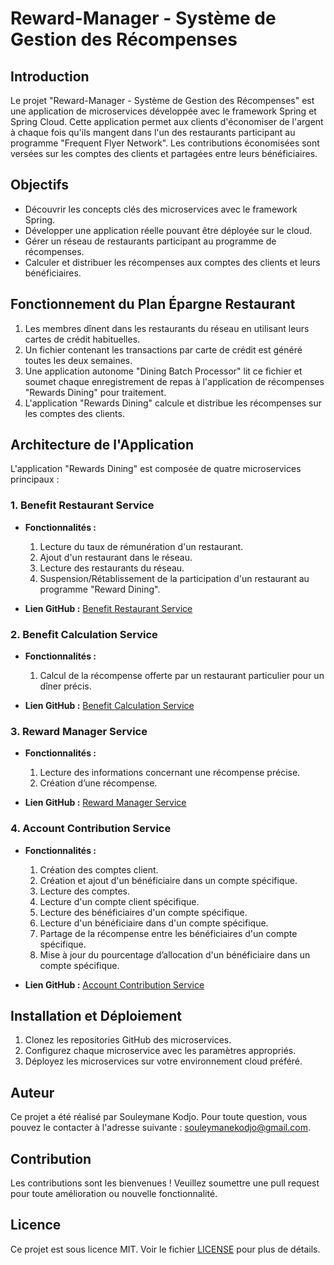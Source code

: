 # Reward-Manager - Système de Gestion des Récompenses

## Introduction

Le projet "Reward-Manager - Système de Gestion des Récompenses" est une application de microservices développée avec le framework Spring et Spring Cloud. Cette application permet aux clients d'économiser de l'argent à chaque fois qu'ils mangent dans l'un des restaurants participant au programme "Frequent Flyer Network". Les contributions économisées sont versées sur les comptes des clients et partagées entre leurs bénéficiaires.

## Objectifs

- Découvrir les concepts clés des microservices avec le framework Spring.
- Développer une application réelle pouvant être déployée sur le cloud.
- Gérer un réseau de restaurants participant au programme de récompenses.
- Calculer et distribuer les récompenses aux comptes des clients et leurs bénéficiaires.

## Fonctionnement du Plan Épargne Restaurant

1. Les membres dînent dans les restaurants du réseau en utilisant leurs cartes de crédit habituelles.
2. Un fichier contenant les transactions par carte de crédit est généré toutes les deux semaines.
3. Une application autonome "Dining Batch Processor" lit ce fichier et soumet chaque enregistrement de repas à l'application de récompenses "Rewards Dining" pour traitement.
4. L'application "Rewards Dining" calcule et distribue les récompenses sur les comptes des clients.

## Architecture de l'Application

L'application "Rewards Dining" est composée de quatre microservices principaux :

### 1. Benefit Restaurant Service

- **Fonctionnalités :**
  1. Lecture du taux de rémunération d'un restaurant.
  2. Ajout d'un restaurant dans le réseau.
  3. Lecture des restaurants du réseau.
  4. Suspension/Rétablissement de la participation d'un restaurant au programme "Reward Dining".

- **Lien GitHub :** [Benefit Restaurant Service](https://github.com/kodjoSoule/rm-benefits-restaurant-service)

### 2. Benefit Calculation Service

- **Fonctionnalités :**
  1. Calcul de la récompense offerte par un restaurant particulier pour un dîner précis.

- **Lien GitHub :** [Benefit Calculation Service](https://github.com/kodjoSoule/rm-benefit-calculation-service)

### 3. Reward Manager Service

- **Fonctionnalités :**
  1. Lecture des informations concernant une récompense précise.
  2. Création d’une récompense.

- **Lien GitHub :** [Reward Manager Service](https://github.com/kodjoSoule/rm-reward-manager-service)

### 4. Account Contribution Service

- **Fonctionnalités :**
  1. Création des comptes client.
  2. Création et ajout d'un bénéficiaire dans un compte spécifique.
  3. Lecture des comptes.
  4. Lecture d'un compte client spécifique.
  5. Lecture des bénéficiaires d'un compte spécifique.
  6. Lecture d'un bénéficiaire dans d'un compte spécifique.
  7. Partage de la récompense entre les bénéficiaires d'un compte spécifique.
  8. Mise à jour du pourcentage d’allocation d'un bénéficiaire dans un compte spécifique.

- **Lien GitHub :** [Account Contribution Service](https://github.com/kodjoSoule/rm-account-contribution-service)

## Installation et Déploiement

1. Clonez les repositories GitHub des microservices.
2. Configurez chaque microservice avec les paramètres appropriés.
3. Déployez les microservices sur votre environnement cloud préféré.

## Auteur

Ce projet a été réalisé par Souleymane Kodjo. Pour toute question, vous pouvez le contacter à l'adresse suivante : souleymanekodjo@gmail.com.

## Contribution

Les contributions sont les bienvenues ! Veuillez soumettre une pull request pour toute amélioration ou nouvelle fonctionnalité.

## Licence

Ce projet est sous licence MIT. Voir le fichier [LICENSE](LICENSE) pour plus de détails.
